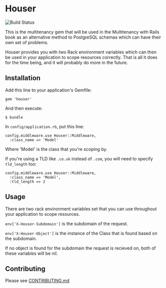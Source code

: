 # Houser

![Build Status](https://api.travis-ci.org/radar/houser.png?branch=master)

This is the multitenancy gem that will be used in the Multitenancy with Rails book as an alternative method to PostgreSQL schemas which can have their own set of problems.

Houser provides you with two Rack environment variables which can then be used in your application to scope resources correctly. That is all it does for the time being, and it will probably do more in the future.

## Installation

Add this line to your application's Gemfile:

    gem 'houser'

And then execute:

    $ bundle

In `config/application.rb`, put this line:

    config.middleware.use Houser::Middleware, 
      :class_name => 'Model'

Where 'Model' is the class that you're scoping by. 

If you're using a TLD like `.co.uk` instead of `.com`, you will need to specify `tld_length` too:

    config.middleware.use Houser::Middleware, 
      :class_name => 'Model',
      :tld_length => 2
      
## Usage

There are two rack environment variables set that you can use throughout your application to scope resources. 
      
`env['X-Houser-Subdomain']` is the subdomain of the request. 

`env['X-Houser-Object']` is the instance of the Class that is found based on the subdomain. 

If no object is found for the subdomain the request is recieved on, both of these variables will be nil. 

## Contributing

Please see [CONTRIBUTING.md](https://github.com/radar/houser/CONTRIBUTING.md)
